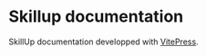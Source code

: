 # Skillup documentation

SkillUp documentation developped with [VitePress](https://vitepress.dev/).
